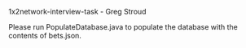 1x2network-interview-task - Greg Stroud

Please run PopulateDatabase.java to populate the database with the contents of bets.json.


